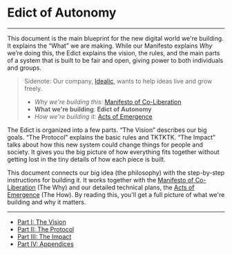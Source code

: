 # Edict of Autonomy

---

This document is the main blueprint for the new digital world we're building. It explains the “What” we are making. While our Manifesto explains *Why* we’re doing this, the Edict explains the vision, the rules, and the main parts of a system that is built to be fair and open, giving power to both individuals and groups.

> Sidenote:
> Our company, [Idealic](http://idealic.ai), wants to help ideas live and grow freely.
>
> - _Why we're building this:_ [Manifesto of Co-Liberation](../manifesto/)
> - **What we're building**: **Edict of Autonomy**
> - _How we're building it:_ [Acts of Emergence](../rfc/)

The Edict is organized into a few parts. “The Vision” describes our big goals. “The Protocol” explains the basic rules and TKTKTK. “The Impact” talks about how this new system could change things for people and society. It gives you the big picture of how everything fits together without getting lost in the tiny details of how each piece is built.

This document connects our big idea (the philosophy) with the step-by-step instructions for building it. It works together with the [Manifesto of Co-Liberation](../manifesto/) (The Why) and our detailed technical plans, the [Acts of Emergence](../rfc/) (The How). By reading this, you'll get a full picture of what we're building and why it matters.

---

- [Part I: The Vision](./01_vision.md)
- [Part II: The Protocol](./02_protocol.md)
- [Part III: The Impact](./03_impact.md)
- [Part IV: Appendices](./04_appendices.md)
